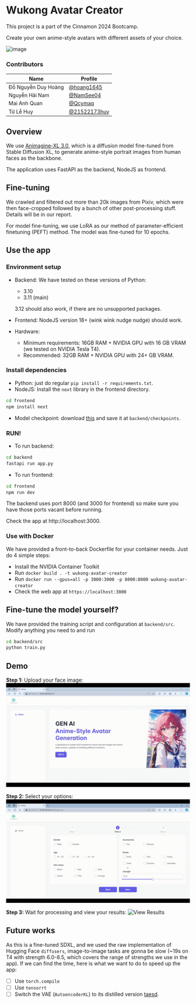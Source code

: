 # Wukong Avatar Creator

This project is a part of the Cinnamon 2024 Bootcamp.

Create your own anime-style avatars with different assets of your choice.

![image](https://github.com/user-attachments/assets/a95bf917-8dd0-4da7-8355-15198b129b94)

### Contributors
|            Name               | Profile
|----------------|-------------------------------
|Đỗ Nguyễn Duy Hoàng | [@hoang1645](https://github.com/hoang1645)
|Nguyễn Hải Nam | [@NamSee04](https://github.com/NamSee04)
|Mai Anh Quan | [@Qcymaq](https://github.com/Qcymaq)
|Từ Lễ Huy | [@21522173huy](https://github.com/21522173huy)

## Overview
We use [Animagine-XL 3.0](https://huggingface.co/Linaqruf/animagine-xl-3.0), which is a diffusion model fine-tuned from Stable Diffusion XL, to generate anime-style portrait images from human faces as the backbone.

The application uses FastAPI as the backend, NodeJS as frontend.

## Fine-tuning
We crawled and filtered out more than 20k images from Pixiv, which were then face-cropped followed by a bunch of other post-processing stuff. Details will be in our report.

For model fine-tuning, we use LoRA as our method of parameter-efficient finetuning (PEFT) method. The model was fine-tuned for 10 epochs.

## Use the app
### Environment setup
- Backend: We have tested on these versions of Python:
    - 3.10
    - 3.11 (main)

  3.12 should also work, if there are no unsupported packages.
- Frontend: NodeJS version 18+ (wink wink nudge nudge) should work.
- Hardware:
  - Minimum requirements: 16GB RAM + NVIDIA GPU with 16 GB VRAM (we tested on NVIDIA Tesla T4).
  - Recommended: 32GB RAM + NVIDIA GPU with 24+ GB VRAM.

### Install dependencies
- Python: just do regular `pip install -r requirements.txt`.
- NodeJS: Install the `next` library in the frontend directory.
```bash
cd frontend
npm install next
```
- Model checkpoint: download [this](https://drive.google.com/file/d/17xve1HRBAiDACOviOmGQbFNE8u2z4ZVi/view?usp=drive_link) and save it at `backend/checkpoints`.
### RUN!
- To run backend:
```bash
cd backend
fastapi run app.py
```
- To run frontend:
```bash
cd frontend
npm run dev
```
The backend uses port 8000 (and 3000 for frontend) so make sure you have those ports vacant before running.

Check the app at http://localhost:3000.

### Use with Docker
We have provided a front-to-back Dockerfile for your container needs. Just do 4 simple steps:
- Install the NVIDIA Container Toolkit
- Run `docker build . -t wukong-avatar-creator`
- Run `docker run --gpus=all -p 3000:3000 -p 8000:8000 wukong-avatar-creator`
- Check the web app at `https://localhost:3000`

## Fine-tune the model yourself?
We have provided the training script and configuration at `backend/src`. Modify anything you need to and run
```bash
cd backend/src
python train.py
```

## Demo

**Step 1:** Upload your face image:
![Upload Image](assets/gifs/gif1.gif)

**Step 2:** Select your options:
![Choose Options](assets/gifs/gif2.gif)

**Step 3:** Wait for processing and view your results:
![View Results](assets/gifs/gif3.gif)

## Future works
As this is a fine-tuned SDXL, and we used the raw implementation of Hugging Face `diffusers`, image-to-image tasks are gonna be slow (~19s on T4 with strength 6.0-8.5, which covers the range of strengths we use in the app). If we can find the time, here is what we want to do to speed up the app:

- [ ] Use `torch.compile`
- [ ] Use `tensorrt`
- [ ] Switch the VAE (`AutoencoderKL`) to its distilled version [taesd](https://github.com/madebyollin/taesd).
